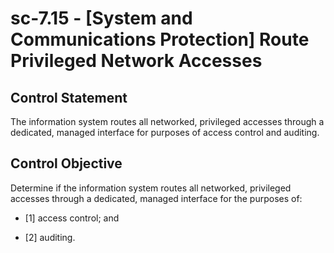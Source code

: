 # sc-7.15 - \[System and Communications Protection\] Route Privileged Network Accesses

## Control Statement

The information system routes all networked, privileged accesses through a dedicated, managed interface for purposes of access control and auditing.

## Control Objective

Determine if the information system routes all networked, privileged accesses through a dedicated, managed interface for the purposes of:

- \[1\] access control; and

- \[2\] auditing.
